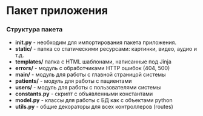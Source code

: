 # Пакет приложения

### Структура пакета
- **__init__.py** - необходим для импортирования пакета приложения.
- **static/** - папка со статическими ресурсами: картинки, видео, аудио и т.д.
- **templates/** папка с HTML шаблонами, написанные под Jinja
- **errors/** - модуль с обработчиками HTTP ошибок (404, 500)
- **main/** - модуль для работы с главной страницой системы
- **patients/** - модуль для работы с пациентами
- **users/** - модуль для работы с пользователями системы
- **constants.py** - скрипт с объявленными константами
- **model.py** - классы для работы с БД как с объектами python
- **utils.py** - общие декораторы для всех контроллеров (routes)
